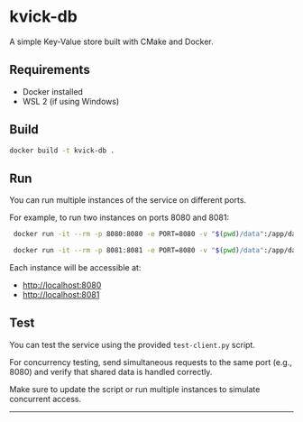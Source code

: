 # kvick-db

A simple Key-Value store built with CMake and Docker.

## Requirements

- Docker installed  
- WSL 2 (if using Windows)

## Build

```bash
docker build -t kvick-db .
```

## Run

You can run multiple instances of the service on different ports.

For example, to run two instances on ports 8080 and 8081:

```bash
 docker run -it --rm -p 8080:8080 -e PORT=8080 -v "$(pwd)/data":/app/data kvick-db 
```

```bash
 docker run -it --rm -p 8081:8081 -e PORT=8080 -v "$(pwd)/data":/app/data kvick-db 
```

Each instance will be accessible at:

- [http://localhost:8080](http://localhost:8080)
- [http://localhost:8081](http://localhost:8081)

## Test

You can test the service using the provided `test-client.py` script.

For concurrency testing, send simultaneous requests to the same port (e.g., 8080) and verify that shared data is handled correctly.

Make sure to update the script or run multiple instances to simulate concurrent access.

---
